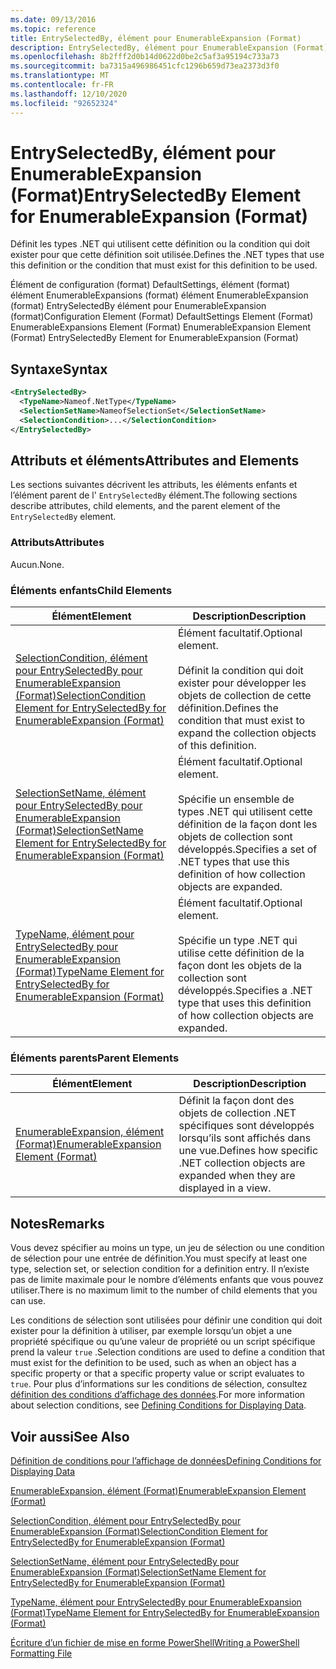 ```yaml
---
ms.date: 09/13/2016
ms.topic: reference
title: EntrySelectedBy, élément pour EnumerableExpansion (Format)
description: EntrySelectedBy, élément pour EnumerableExpansion (Format)
ms.openlocfilehash: 8b2fff2d0b14d0622d0be2c5af3a95194c733a73
ms.sourcegitcommit: ba7315a496986451cfc1296b659d73ea2373d3f0
ms.translationtype: MT
ms.contentlocale: fr-FR
ms.lasthandoff: 12/10/2020
ms.locfileid: "92652324"
---
```

# <a name="entryselectedby-element-for-enumerableexpansion-format"></a><span data-ttu-id="6c15c-103">EntrySelectedBy, élément pour EnumerableExpansion (Format)</span><span class="sxs-lookup"><span data-stu-id="6c15c-103">EntrySelectedBy Element for EnumerableExpansion (Format)</span></span>

<span data-ttu-id="6c15c-104">Définit les types .NET qui utilisent cette définition ou la condition qui doit exister pour que cette définition soit utilisée.</span><span class="sxs-lookup"><span data-stu-id="6c15c-104">Defines the .NET types that use this definition or the condition that must exist for this definition to be used.</span></span>

<span data-ttu-id="6c15c-105">Élément de configuration (format) DefaultSettings, élément (format) élément EnumerableExpansions (format) élément EnumerableExpansion (format) EntrySelectedBy élément pour EnumerableExpansion (format)</span><span class="sxs-lookup"><span data-stu-id="6c15c-105">Configuration Element (Format) DefaultSettings Element (Format) EnumerableExpansions Element (Format) EnumerableExpansion Element (Format) EntrySelectedBy Element for EnumerableExpansion (Format)</span></span>

## <a name="syntax"></a><span data-ttu-id="6c15c-106">Syntaxe</span><span class="sxs-lookup"><span data-stu-id="6c15c-106">Syntax</span></span>

```xml
<EntrySelectedBy>
  <TypeName>Nameof.NetType</TypeName>
  <SelectionSetName>NameofSelectionSet</SelectionSetName>
  <SelectionCondition>...</SelectionCondition>
</EntrySelectedBy>
```

## <a name="attributes-and-elements"></a><span data-ttu-id="6c15c-107">Attributs et éléments</span><span class="sxs-lookup"><span data-stu-id="6c15c-107">Attributes and Elements</span></span>

<span data-ttu-id="6c15c-108">Les sections suivantes décrivent les attributs, les éléments enfants et l’élément parent de l' `EntrySelectedBy` élément.</span><span class="sxs-lookup"><span data-stu-id="6c15c-108">The following sections describe attributes, child elements, and the parent element of the `EntrySelectedBy` element.</span></span>

### <a name="attributes"></a><span data-ttu-id="6c15c-109">Attributs</span><span class="sxs-lookup"><span data-stu-id="6c15c-109">Attributes</span></span>

<span data-ttu-id="6c15c-110">Aucun.</span><span class="sxs-lookup"><span data-stu-id="6c15c-110">None.</span></span>

### <a name="child-elements"></a><span data-ttu-id="6c15c-111">Éléments enfants</span><span class="sxs-lookup"><span data-stu-id="6c15c-111">Child Elements</span></span>

|<span data-ttu-id="6c15c-112">Élément</span><span class="sxs-lookup"><span data-stu-id="6c15c-112">Element</span></span>|<span data-ttu-id="6c15c-113">Description</span><span class="sxs-lookup"><span data-stu-id="6c15c-113">Description</span></span>|
|-------------|-----------------|
|[<span data-ttu-id="6c15c-114">SelectionCondition, élément pour EntrySelectedBy pour EnumerableExpansion (Format)</span><span class="sxs-lookup"><span data-stu-id="6c15c-114">SelectionCondition Element for EntrySelectedBy for EnumerableExpansion (Format)</span></span>](./selectioncondition-element-for-entryselectedby-for-enumerableexpansion-format.md)|<span data-ttu-id="6c15c-115">Élément facultatif.</span><span class="sxs-lookup"><span data-stu-id="6c15c-115">Optional element.</span></span><br /><br /> <span data-ttu-id="6c15c-116">Définit la condition qui doit exister pour développer les objets de collection de cette définition.</span><span class="sxs-lookup"><span data-stu-id="6c15c-116">Defines the condition that must exist to expand the collection objects of this definition.</span></span>|
|[<span data-ttu-id="6c15c-117">SelectionSetName, élément pour EntrySelectedBy pour EnumerableExpansion (Format)</span><span class="sxs-lookup"><span data-stu-id="6c15c-117">SelectionSetName Element for EntrySelectedBy for EnumerableExpansion (Format)</span></span>](./selectionsetname-element-for-entryselectedby-for-enumerableexpansion-format.md)|<span data-ttu-id="6c15c-118">Élément facultatif.</span><span class="sxs-lookup"><span data-stu-id="6c15c-118">Optional element.</span></span><br /><br /> <span data-ttu-id="6c15c-119">Spécifie un ensemble de types .NET qui utilisent cette définition de la façon dont les objets de collection sont développés.</span><span class="sxs-lookup"><span data-stu-id="6c15c-119">Specifies a set of .NET types that use this definition of how collection objects are expanded.</span></span>|
|[<span data-ttu-id="6c15c-120">TypeName, élément pour EntrySelectedBy pour EnumerableExpansion (Format)</span><span class="sxs-lookup"><span data-stu-id="6c15c-120">TypeName Element for EntrySelectedBy for EnumerableExpansion (Format)</span></span>](./typename-element-for-entryselectedby-for-enumerableexpansion-format.md)|<span data-ttu-id="6c15c-121">Élément facultatif.</span><span class="sxs-lookup"><span data-stu-id="6c15c-121">Optional element.</span></span><br /><br /> <span data-ttu-id="6c15c-122">Spécifie un type .NET qui utilise cette définition de la façon dont les objets de la collection sont développés.</span><span class="sxs-lookup"><span data-stu-id="6c15c-122">Specifies a .NET type that uses this definition of how collection objects are expanded.</span></span>|

### <a name="parent-elements"></a><span data-ttu-id="6c15c-123">Éléments parents</span><span class="sxs-lookup"><span data-stu-id="6c15c-123">Parent Elements</span></span>

|<span data-ttu-id="6c15c-124">Élément</span><span class="sxs-lookup"><span data-stu-id="6c15c-124">Element</span></span>|<span data-ttu-id="6c15c-125">Description</span><span class="sxs-lookup"><span data-stu-id="6c15c-125">Description</span></span>|
|-------------|-----------------|
|[<span data-ttu-id="6c15c-126">EnumerableExpansion, élément (Format)</span><span class="sxs-lookup"><span data-stu-id="6c15c-126">EnumerableExpansion Element (Format)</span></span>](./enumerableexpansion-element-format.md)|<span data-ttu-id="6c15c-127">Définit la façon dont des objets de collection .NET spécifiques sont développés lorsqu’ils sont affichés dans une vue.</span><span class="sxs-lookup"><span data-stu-id="6c15c-127">Defines how specific .NET collection objects are expanded when they are displayed in a view.</span></span>|

## <a name="remarks"></a><span data-ttu-id="6c15c-128">Notes</span><span class="sxs-lookup"><span data-stu-id="6c15c-128">Remarks</span></span>

<span data-ttu-id="6c15c-129">Vous devez spécifier au moins un type, un jeu de sélection ou une condition de sélection pour une entrée de définition.</span><span class="sxs-lookup"><span data-stu-id="6c15c-129">You must specify at least one type, selection set, or selection condition for a definition entry.</span></span> <span data-ttu-id="6c15c-130">Il n’existe pas de limite maximale pour le nombre d’éléments enfants que vous pouvez utiliser.</span><span class="sxs-lookup"><span data-stu-id="6c15c-130">There is no maximum limit to the number of child elements that you can use.</span></span>

<span data-ttu-id="6c15c-131">Les conditions de sélection sont utilisées pour définir une condition qui doit exister pour la définition à utiliser, par exemple lorsqu’un objet a une propriété spécifique ou qu’une valeur de propriété ou un script spécifique prend la valeur `true` .</span><span class="sxs-lookup"><span data-stu-id="6c15c-131">Selection conditions are used to define a condition that must exist for the definition to be used, such as when an object has a specific property or that a specific property value or script evaluates to `true`.</span></span> <span data-ttu-id="6c15c-132">Pour plus d’informations sur les conditions de sélection, consultez [définition des conditions d’affichage des données](./defining-conditions-for-displaying-data.md).</span><span class="sxs-lookup"><span data-stu-id="6c15c-132">For more information about selection conditions, see [Defining Conditions for Displaying Data](./defining-conditions-for-displaying-data.md).</span></span>

## <a name="see-also"></a><span data-ttu-id="6c15c-133">Voir aussi</span><span class="sxs-lookup"><span data-stu-id="6c15c-133">See Also</span></span>

[<span data-ttu-id="6c15c-134">Définition de conditions pour l’affichage de données</span><span class="sxs-lookup"><span data-stu-id="6c15c-134">Defining Conditions for Displaying Data</span></span>](./defining-conditions-for-displaying-data.md)

[<span data-ttu-id="6c15c-135">EnumerableExpansion, élément (Format)</span><span class="sxs-lookup"><span data-stu-id="6c15c-135">EnumerableExpansion Element (Format)</span></span>](./enumerableexpansion-element-format.md)

[<span data-ttu-id="6c15c-136">SelectionCondition, élément pour EntrySelectedBy pour EnumerableExpansion (Format)</span><span class="sxs-lookup"><span data-stu-id="6c15c-136">SelectionCondition Element for EntrySelectedBy for EnumerableExpansion (Format)</span></span>](./selectioncondition-element-for-entryselectedby-for-enumerableexpansion-format.md)

[<span data-ttu-id="6c15c-137">SelectionSetName, élément pour EntrySelectedBy pour EnumerableExpansion (Format)</span><span class="sxs-lookup"><span data-stu-id="6c15c-137">SelectionSetName Element for EntrySelectedBy for EnumerableExpansion (Format)</span></span>](./selectionsetname-element-for-entryselectedby-for-enumerableexpansion-format.md)

[<span data-ttu-id="6c15c-138">TypeName, élément pour EntrySelectedBy pour EnumerableExpansion (Format)</span><span class="sxs-lookup"><span data-stu-id="6c15c-138">TypeName Element for EntrySelectedBy for EnumerableExpansion (Format)</span></span>](./typename-element-for-entryselectedby-for-enumerableexpansion-format.md)

[<span data-ttu-id="6c15c-139">Écriture d’un fichier de mise en forme PowerShell</span><span class="sxs-lookup"><span data-stu-id="6c15c-139">Writing a PowerShell Formatting File</span></span>](./writing-a-powershell-formatting-file.md)
